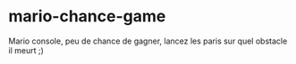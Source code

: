 mario-chance-game
=================

Mario console, peu de chance de gagner, lancez les paris sur quel obstacle il meurt ;)
